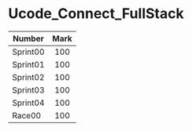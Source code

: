 # Ucode_Connect_FullStack

| Number        | Mark                |
| ------------- |:------------------:|
| Sprint00      | 100                |
| Sprint01      | 100                |
| Sprint02      | 100                |
| Sprint03      | 100                |
| Sprint04      | 100                |
| Race00        | 100                |
